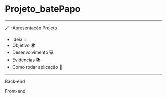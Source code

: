 # Projeto_batePapo

---------------------

🪄 -Apresentação Projeto

- Ideia 💡
- Objetivo 🌍
- Desenvolvimento 💻
- Evidencias 📚
- Como rodar aplicação 🔧

--------------

Back-end

Front-end

